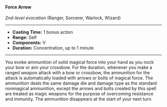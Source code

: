#### Force Arrow
*2nd-level evocation* (Ranger, Sorcerer, Warlock, Wizard)
___
- **Casting Time:** 1 bonus action
- **Range:** Self
- **Components:** V
- **Duration:** Concentration, up to 1 minute
---
You evoke ammunition of solid magical force into your hand as you nock your bow or aim your crossbow. For the duration, whenever you make a ranged weapon attack with a bow or crossbow, the ammunition for the attack is automatically loaded with arrows or bolts of magical force. The ammunition deals the same damage die and damage type as the standard nonmagical ammunition, except the arrows and bolts created by this spell are treated as magic weapons for the purpose of overcoming resistance and immunity. The ammunition disappears at the start of your next turn.
